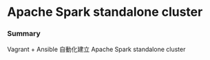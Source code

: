 # Apache Spark standalone cluster

### Summary

Vagrant + Ansible 自動化建立 Apache Spark standalone cluster
